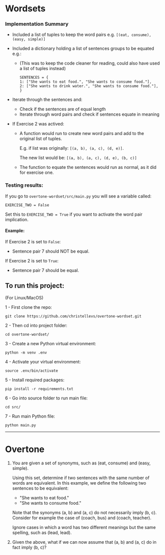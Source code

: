 # Wordsets

### Implementation Summary

- Included a list of tuples to keep the word pairs e.g. `[(eat, consume), (easy, simple)]`
- Included a dictionary holding a list of sentences groups to be equated e.g.:

  - (This was to keep the code cleaner for reading, could also have used a list of tuples instead)

    ```
    SENTENCES = {
    1: ["She wants to eat food.", "She wants to consume food."],
    2: ["She wants to drink water.", "She wants to consume food."],
    }
    ```

- Iterate through the sentences and:
  - Check if the sentences are of equal length
  - Iterate through word pairs and check if sentences equate in meaning
- If Exercise 2 was actived:

  - A function would run to create new word pairs and add to the original list of tuples.

    E.g. if list was originally: `[(a, b), (a, c), (d, e)]`.

    The new list would be: `[(a, b), (a, c), (d, e), (b, c)]`

  - The function to equate the sentences would run as normal, as it did for exercise one.

### Testing results:

If you go to `overtone-wordset/src/main.py` you will see a variable called:

`EXERCISE_TWO = False`

Set this to `EXERCISE_TWO = True` if you want to activate the word pair implication.

#### Example:

If Exercise 2 is set to `False`:

- Sentence pair 7 should NOT be equal.

If Exercise 2 is set to `True`:

- Sentence pair 7 should be equal.

## To run this project:

(For Linux/MacOS)

1 - First clone the repo:

`git clone https://github.com/christellevs/overtone-wordset.git`

2 - Then cd into project folder:

`cd overtone-wordset/`

3 - Create a new Python virtual environment:

`python -m venv .env`

4 - Activate your virtual environment:

`source .env/bin/activate`

5 - Install required packages:

`pip install -r requirements.txt`

6 - Go into source folder to run main file:

`cd src/`

7 - Run main Python file:

`python main.py`

---

# Overtone

1.  You are given a set of synonyms, such as (eat, consume) and (easy, simple).

    Using this set, determine if two sentences with the same number of words are equivalent.
    In this example, we define the following two sentences to be equivalent:

    - "She wants to eat food."
    - "She wants to consume food."

    Note that the synonyms (a, b) and (a, c) do not necessarily imply (b, c). Consider
    for example the case of (coach, bus) and (coach, teacher).

    Ignore cases in which a
    word has two different meanings but the same spelling, such as (lead, lead).

2.  Given the above, what if we can now assume that (a, b) and (a, c) do in fact imply
    (b, c)?
